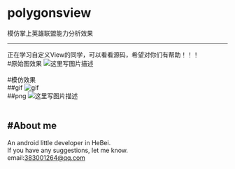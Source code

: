 # polygonsview
模仿掌上英雄联盟能力分析效果



----------
正在学习自定义View的同学，可以看看源码，希望对你们有帮助！！！
<br>
#原始图效果
![这里写图片描述](http://img.blog.csdn.net/20160927095941309)
<br><br>
#模仿效果
<br>
##gif
![gif](http://img.blog.csdn.net/20160927095422675)
<br>
##png
![这里写图片描述](http://img.blog.csdn.net/20160927100015372)
<br><br>



#About me
----------
An android little developer in HeBei.<br>
If you have any suggestions, let me know.<br>
email:383001264@qq.com
